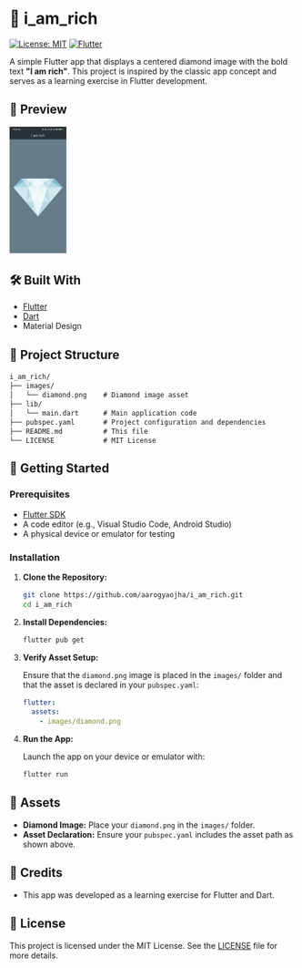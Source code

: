 # 💎 i_am_rich

[![License: MIT](https://img.shields.io/badge/License-MIT-yellow.svg)](LICENSE)
[![Flutter](https://img.shields.io/badge/Flutter-%2300256C.svg?style=for-the-badge&logo=flutter&logoColor=white)](https://flutter.dev/)

A simple Flutter app that displays a centered diamond image with the bold text **"I am rich"**. This project is inspired by the classic app concept and serves as a learning exercise in Flutter development.

## 📱 Preview
<img src="images/app.jpg" alt="Preview" width="100">

## 🛠️ Built With

- [Flutter](https://flutter.dev/)
- [Dart](https://dart.dev/)
- Material Design

## 📂 Project Structure

```plaintext
i_am_rich/
├── images/
│   └── diamond.png    # Diamond image asset
├── lib/
│   └── main.dart      # Main application code
├── pubspec.yaml       # Project configuration and dependencies
├── README.md          # This file
└── LICENSE            # MIT License
```

## 🚀 Getting Started

### Prerequisites

- [Flutter SDK](https://docs.flutter.dev/get-started/install)
- A code editor (e.g., Visual Studio Code, Android Studio)
- A physical device or emulator for testing

### Installation

1. **Clone the Repository:**

   ```bash
   git clone https://github.com/aarogyaojha/i_am_rich.git
   cd i_am_rich
   ```

2. **Install Dependencies:**

   ```bash
   flutter pub get
   ```

3. **Verify Asset Setup:**

   Ensure that the `diamond.png` image is placed in the `images/` folder and that the asset is declared in your `pubspec.yaml`:

   ```yaml
   flutter:
     assets:
       - images/diamond.png
   ```

4. **Run the App:**

   Launch the app on your device or emulator with:

   ```bash
   flutter run
   ```

## 📸 Assets

- **Diamond Image:** Place your `diamond.png` in the `images/` folder.
- **Asset Declaration:** Ensure your `pubspec.yaml` includes the asset path as shown above.

## 🙌 Credits

- This app was developed as a learning exercise for Flutter and Dart.

## 📄 License

This project is licensed under the MIT License. See the [LICENSE](LICENSE) file for more details.